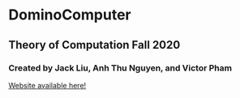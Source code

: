 # DominoComputer

## Theory of Computation Fall 2020

### Created by Jack Liu, Anh Thu Nguyen, and Victor Pham

[Website available here!](https://victor-pham.github.io/DominoComputer/)
